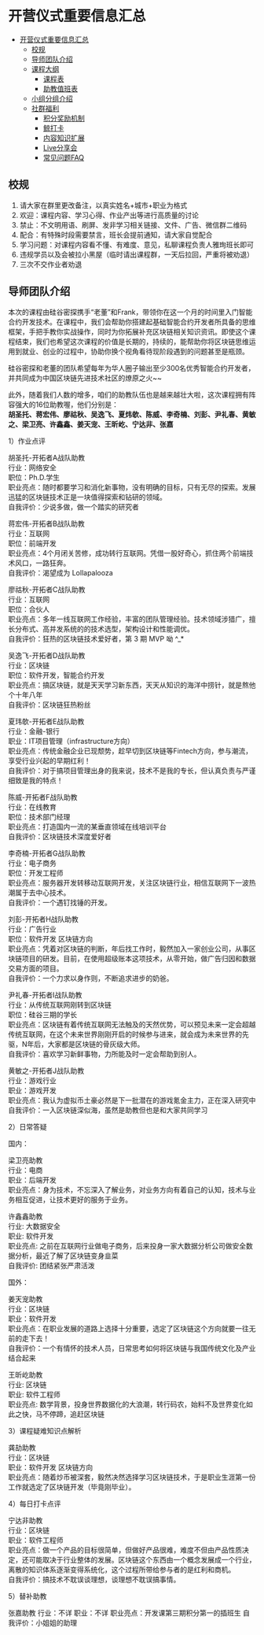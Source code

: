 # 开营仪式重要信息汇总

- [开营仪式重要信息汇总](#开营仪式重要信息汇总)
    - [校规](#校规)
    - [导师团队介绍](#导师团队介绍)
    - [课程大纲](#课程大纲)
        - [课程表](#课程表)
        - [助教值班表](#助教值班表)
    - [小组分组介绍](#小组分组介绍)
    - [社群福利](#社群福利)
        - [积分奖励机制](#积分奖励机制)
        - [鲸打卡](#鲸打卡)
        - [内容知识扩展](#内容知识扩展)
        - [Live分享会](#Live)
        - [常见问题FAQ](#FAQ)
        
## 校规

1. 请大家在群里更改备注，以真实姓名+城市+职业为格式
2. 欢迎：课程内容、学习心得、作业产出等进行高质量的讨论
3. 禁止：不文明用语、刷屏、发非学习相关链接、文件、广告、微信群二维码
4. 配合：有特殊时段需要禁言，班长会提前通知，请大家自觉配合
5. 学习问题：对课程内容看不懂、有难度、意见，私聊课程负责人雅珣班长即可
6. 违规学员以及会被拉小黑屋（临时请出课程群，一天后拉回，严重将被劝退）
7. 三次不交作业者劝退

## 导师团队介绍

本次的课程由硅谷密探携手“老董”和Frank，带领你在这一个月的时间里入门智能合约开发技术。在课程中，我们会帮助你搭建起基础智能合约开发者所具备的思维框架，手把手教你实战操作，同时为你拓展补充区块链相关知识资讯。即使这个课程结束，我们也希望这次课程的价值是长期的，持续的，能帮助你将区块链思维运用到就业、创业的过程中，协助你换个视角看待现阶段遇到的问题甚至是瓶颈。

硅谷密探和老董的团队希望每年为华人圈子输出至少300名优秀智能合约开发者，并共同成为中国区块链先进技术社区的燎原之火~~

此外，随着我们人数的增多，咱们的助教队伍也是越来越壮大啦，这次课程拥有阵容强大的16位助教喔，他们分别是：<br />
**胡圣托、蒋宏伟、廖祜秋、吴逸飞、夏炜欹、陈威、李奇楠、刘彭、尹礼春、黄敏之、梁卫亮、许鑫鑫、姜天宠、王昕屹、宁达非、张嘉**


1）作业点评

胡圣托-开拓者A战队助教<br />
行业：网络安全<br />
职位：Ph.D.学生<br />
职业亮点：随时都要学习和消化新事物，没有明确的目标，只有无尽的探索。发展迅猛的区块链技术正是一块值得探索和钻研的领域。<br />
自我评价：少说多做，做一个踏实的研究者

蒋宏伟-开拓者B战队助教<br />
行业：互联网<br />
职位：前端开发<br />
职业亮点：4个月闭关苦修，成功转行互联网。凭借一股好奇心，抓住两个前端技术风口，一路狂奔。<br />
自我评价：渴望成为 Lollapalooza

廖祜秋-开拓者C战队助教<br />
行业：互联网<br />
职位：合伙人<br />
职业亮点：多年一线互联网工作经验，丰富的团队管理经验。技术领域涉猎广，擅长分布式、高并发系统的的技术选型，架构设计和性能调优。<br />
自我评价：狂热的区块链技术爱好者，第 3 期 MVP 呦 ^_* 

吴逸飞-开拓者D战队助教<br />
行业：区块链<br />
职位：软件开发，智能合约开发<br />
职业亮点：搞区块链，就是天天学习新东西，天天从知识的海洋中捞针，就是熬他个十年八年<br />
自我评价：区块链狂热粉丝

夏玮欹-开拓者E战队助教<br />
行业：金融-银行<br />
职业：IT项目管理（infrastructure方向）<br />
职业亮点：传统金融企业已现颓势，趁早切到区块链等Fintech方向，参与潮流，享受行业兴起的早期红利！<br />
自我评价：对于搞项目管理出身的我来说，技术不是我的专长，但认真负责与严谨细致是我的特点！

陈威-开拓者F战队助教<br />
行业：在线教育<br />
职位：技术部门经理<br />
职业亮点：打造国内一流的某垂直领域在线培训平台<br />
自我评价：区块链技术深度爱好者

李奇楠-开拓者G战队助教<br />
行业：电子商务<br />
职位：开发工程师<br />
职业亮点：服务器开发转移动互联网开发，关注区块链行业，相信互联网下一波热潮属于去中心技术。<br />
自我评价：一个遇钉找锤的开发。

刘彭-开拓者H战队助教<br />
行业：广告行业<br />
职位：软件开发 区块链方向<br />
职业亮点：凭着对区块链的判断，年后找工作时，毅然加入一家创业公司，从事区块链项目的研发。目前，在使用超级账本这项技术，从零开始，做广告归因和数据交易方面的项目。<br />
自我评价：一个力求以身作则，不断追求进步的奶爸。

尹礼春-开拓者I战队助教<br />
行业：从传统互联网刚转到区块链<br />
职位：硅谷三期的学长<br />
职业亮点：区块链有着传统互联网无法触及的天然优势，可以预见未来一定会超越传统互联网，在这个未来世界刚刚开启的时候参与进来，就会成为未来世界的先驱，N年后，大家都是区块链的骨灰级大师。<br />
自我评价：喜欢学习新鲜事物，力所能及时一定会帮助到别人。

黄敏之-开拓者J战队助教<br />
行业：游戏行业<br />
职业：游戏开发<br />
职业亮点：我认为虚拟币土豪必然是下一批潜在的游戏氪金主力，正在深入研究中<br />
自我评价：一入区块链深似海，虽然是助教但也是和大家共同学习

2）日常答疑

国内：

梁卫亮助教<br />
行业：电商<br />
职业：后端开发<br />
职业亮点：身为技术，不忘深入了解业务，对业务方向有着自己的认知，技术与业务相互促进，让技术更好的服务于业务。

许鑫鑫助教<br />
行业: 大数据安全<br />
职业: 软件开发<br />
职业亮点: 之前在互联网行业做电子商务，后来投身一家大数据分析公司做安全数据分析，最近了解了区块链变身韭菜<br />
自我评价: 团结紧张严肃活泼

国外：

姜天宠助教<br />
行业：区块链<br />
职业：软件开发<br />
职业亮点：在职业发展的道路上选择十分重要，选定了区块链这个方向就要一往无前的走下去！<br />
自我评价：一个有情怀的技术人员，日常思考如何将区块链与我国传统文化及产业结合起来

王昕屹助教<br />
行业: 区块链<br />
职业: 软件工程师 <br />
职业亮点: 数学背景，投身世界数据化的大浪潮，转行码农，始料不及世界变化如此之快，马不停蹄，追赶区块链

3）课程疑难知识点解析

龚劼助教<br />
行业：区块链<br />
职业：软件开发 区块链方向<br />
职业亮点：随着炒币被深套，毅然决然选择学习区块链技术，于是职业生涯第一份工作就选定了区块链开发（毕竟刚毕业）。

4）每日打卡点评

宁达非助教<br />
行业：区块链<br />
职业：软件工程师<br />
职业亮点：做一个产品的目标很简单，但做好产品很难，难度不但由产品性质决定，还可能取决于行业整体的发展。区块链这个东西由一个概念发展成一个行业，离散的知识体系逐渐变得系统化，这个过程所带给参与者的是红利和商机。<br />
自我评价：搞技术不耽误谈理想，谈理想不耽误搞事情。

5）替补助教

张嘉助教
行业：不详
职业：不详
职业亮点：开发课第三期积分第一的插班生
自我评价：小姐姐的助理

